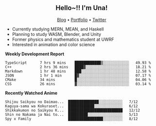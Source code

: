 <h2 align="center">
  Hello~!! I'm Una!
</h2>

<p align="center">
  <a href="https://anarchy.website/">Blog</a> &bull;
  <a href="https://una-ada.github.io/">Portfolio</a> &bull;
  <a href="https://twitter.com/xn__z7x">Twitter</a>
</p>

- Currently studying MERN, MEAN, and Haskell
- Planning to study WASM, Blender, and Unity
- Former physics and mathematics student at UWRF
- Interested in animation and color science

**Weekly Development Report**

<!--START_SECTION:waka-->

```text
TypeScript      7 hrs 9 mins    ████████████▒░░░░░░░░░░░░   49.93 %
C++             2 hrs 36 mins   ████▓░░░░░░░░░░░░░░░░░░░░   18.21 %
Markdown        1 hr 48 mins    ███░░░░░░░░░░░░░░░░░░░░░░   12.58 %
JSON            1 hr 1 min      █▓░░░░░░░░░░░░░░░░░░░░░░░   07.17 %
CMake           34 mins         █░░░░░░░░░░░░░░░░░░░░░░░░   04.06 %
CSS             26 mins         ▓░░░░░░░░░░░░░░░░░░░░░░░░   03.14 %
```

<!--END_SECTION:waka-->

**Recently Watched Anime**

<!-- RECENT-ANIME:START -->

    Shijou Saikyou no Daimao...  ██████████████░░░░░░░░░░░   7/12
    Kaguya-sama wa Kokuraset...  ████████████░░░░░░░░░░░░░   6/12
    Shikkakumon no Saikyou K...  █████████████████████████   12/12
    Shin no Nakama ja Nai to...  █████████░░░░░░░░░░░░░░░░   5/13
    Spy x Family                 ████████████████░░░░░░░░░   8/12
<!-- RECENT-ANIME:END -->
